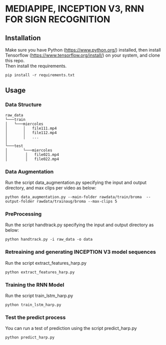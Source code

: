 # MEDIAPIPE, INCEPTION V3, RNN FOR SIGN RECOGNITION


## Installation

Make sure you have Python (https://www.python.org/) installed, then install Tensorflow (https://www.tensorflow.org/install/) on your system, and clone this repo. <br/>
Then install the requirements.


```commandline
pip install -r requirements.txt
```

## Usage
### Data Structure
```
raw_data
└───train
│   └───miercoles
│       │   file111.mp4
│       │   file112.mp4
│       │   ...
│   
└───test
│       └───miercoles
│        │   file021.mp4
│        │   file022.mp4
```
### Data Augmentation

Run the script data_augmentation.py specifying the input and output directory, and max clips per video as below:
```commandline
python data_augmentation.py --main-folder rawdata/train/broma  --output-folder rawdata/trainaug/broma --max-clips 5
```

### PreProcessing

Run the script handtrack.py specifying the input and output directory as below:
```commandline
python handtrack.py -i raw_data -o data
```
### Retreaining and generating INCEPTION V3 model sequences
Run the script extract_features_harp.py
```commandline
python extract_features_harp.py
```
### Training the RNN Model
Run the script train_lstm_harp.py
```commandline
python train_lstm_harp.py
```
### Test the predict process
You can run a test of prediction using the script predict_harp.py
```commandline
python predict_harp.py
```


